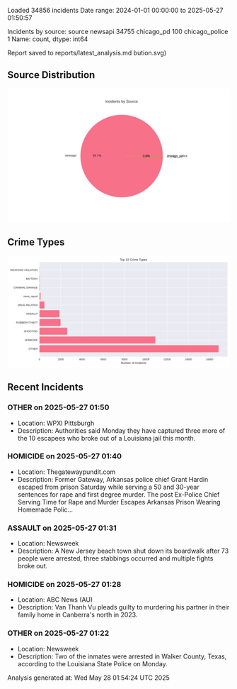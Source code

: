 
Loaded 34856 incidents
Date range: 2024-01-01 00:00:00 to 2025-05-27 01:50:57

Incidents by source:
source
newsapi           34755
chicago_pd          100
chicago_police        1
Name: count, dtype: int64

Report saved to reports/latest_analysis.md
bution.svg)

## Source Distribution
![Source Distribution](images/source_distribution.svg)

## Crime Types
![Crime Types](images/crime_types.svg)

## Recent Incidents

### OTHER on 2025-05-27 01:50
- Location: WPXI Pittsburgh
- Description: Authorities said Monday they have captured three more of the 10 escapees who broke out of a Louisiana jail this month.


### HOMICIDE on 2025-05-27 01:40
- Location: Thegatewaypundit.com
- Description: Former Gateway, Arkansas police chief Grant Hardin escaped from prison Saturday while serving a 50 and 30-year sentences for rape and first degree murder.
The post Ex-Police Chief Serving Time for Rape and Murder Escapes Arkansas Prison Wearing Homemade Polic…


### ASSAULT on 2025-05-27 01:31
- Location: Newsweek
- Description: A New Jersey beach town shut down its boardwalk after 73 people were arrested, three stabbings occurred and multiple fights broke out.


### HOMICIDE on 2025-05-27 01:28
- Location: ABC News (AU)
- Description: Van Thanh Vu pleads guilty to murdering his partner in their family home in Canberra's north in 2023.


### OTHER on 2025-05-27 01:22
- Location: Newsweek
- Description: Two of the inmates were arrested in Walker County, Texas, according to the Louisiana State Police on Monday.

Analysis generated at: Wed May 28 01:54:24 UTC 2025
